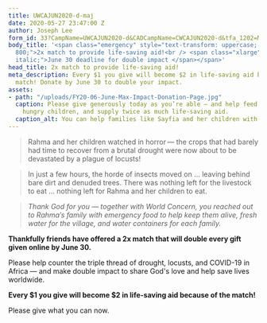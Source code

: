 ```yaml
---
title: UWCAJUN2020-d-maj
date: 2020-05-27 23:47:00 Z
author: Joseph Lee
form_id: 33?CampName=UWCAJUN2020-d&CADCampName=CWCAJUN2020-d&tfa_1202=MajorDonor
body_title: '<span class="emergency" style="text-transform: uppercase; font-weight:
  800;">2x match to provide life-saving aid!<br /> <span class="xlarge" style="font-style:
  italic;">June 30 deadline for double impact </span></span>'
head_title: 2x match to provide life-saving aid!
meta_description: Every $1 you give will become $2 in life-saving aid because of the
  match! Donate by June 30 to double your impact.
assets:
- path: "/uploads/FY20-06-June-Max-Impact-Donation-Page.jpg"
  caption: Please give generously today as you’re able — and help feed twice as many
    hungry children, and supply twice as much life-saving aid.
  caption_alt: You can help families like Sayfia and her children with your gift today!
---
```


> Rahma and her children watched in horror — the crops that had barely had time to recover from a brutal drought were now about to be devastated by a plague of locusts! 

> In just a few hours, the horde of insects moved on … leaving behind bare dirt and denuded trees. There was nothing left for the livestock to eat … nothing left for Rahma and her children to eat. 

> *Thank God for you — together with World Concern, you reached out to Rahma’s family with emergency food to help keep them alive, fresh water for the village, and water containers for each family.*

**Thankfully friends have offered a 2x match that will double every gift given online by June 30.** 

Please help counter the triple thread of drought, locusts, and COVID-19 in Africa — and make double impact to share God's love and help save lives worldwide. 

**Every $1 you give will become $2 in life-saving aid because of the match!** 

Please give what you can now.
